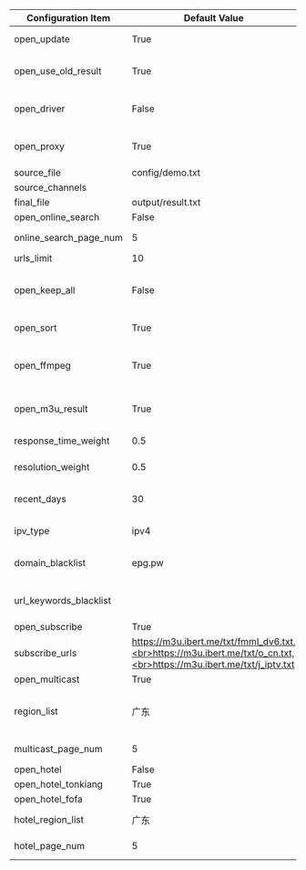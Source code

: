 | Configuration Item     | Default Value                                                                                                       | Description                                                                                                                             |
| ---------------------- | ------------------------------------------------------------------------------------------------------------------- | --------------------------------------------------------------------------------------------------------------------------------------- |
| open_update            | True                                                                                                                | Enable updates, if disabled then only the result page service is run                                                                    |
| open_use_old_result    | True                                                                                                                | Enable the use of historical update results and merge them into the current update                                                      |
| open_driver            | False                                                                                                               | Enable browser execution, If there are no updates, this mode can be enabled, which consumes more performance                            |
| open_proxy             | True                                                                                                                | Enable proxy, automatically obtains free available proxies, If there are no updates, this mode can be enabled                           |
| source_file            | config/demo.txt                                                                                                     | Template file path                                                                                                                      |
| source_channels        |                                                                                                                     | The names of the channel to be updated                                                                                                  |
| final_file             | output/result.txt                                                                                                   | Generated result file path                                                                                                              |
| open_online_search     | False                                                                                                               | Enable online search source feature                                                                                                     |
| online_search_page_num | 5                                                                                                                   | Page retrieval quantity for online search channels                                                                                      |
| urls_limit             | 10                                                                                                                  | Number of interfaces per channel                                                                                                        |
| open_keep_all          | False                                                                                                               | Retain all search results, retain results with non-template channel names, recommended to be turned on when manually maintaining        |
| open_sort              | True                                                                                                                | Enable the sorting function (response speed, date, resolution)                                                                          |
| open_ffmpeg            | True                                                                                                                | Enable speed testing using FFmpeg to obtain more accurate speed and resolution information. Manual installation is required in advance. |
| open_m3u_result        | True                                                                                                                | Enable the conversion to generate m3u file type result links, supporting the display of channel icons                                   |
| response_time_weight   | 0.5                                                                                                                 | Response time weight value (the sum of all weight values should be 1)                                                                   |
| resolution_weight      | 0.5                                                                                                                 | Resolution weight value (the sum of all weight values should be 1)                                                                      |
| recent_days            | 30                                                                                                                  | Retrieve interfaces updated within a recent time range (in days), reducing appropriately can avoid matching issues                      |
| ipv_type               | ipv4                                                                                                                | The type of interface in the generated result, optional values: ipv4, ipv6, all                                                         |
| domain_blacklist       | epg.pw                                                                                                              | Interface domain blacklist, used to filter out interfaces with low-quality, ad-inclusive domains                                        |
| url_keywords_blacklist |                                                                                                                     | Interface keyword blacklist, used to filter out interfaces containing specific characters                                               |
| open_subscribe         | True                                                                                                                | Enable subscription source feature                                                                                                      |
| subscribe_urls         | https://m3u.ibert.me/txt/fmml_dv6.txt,<br>https://m3u.ibert.me/txt/o_cn.txt,<br>https://m3u.ibert.me/txt/j_iptv.txt | Subscription source list                                                                                                                |
| open_multicast         | True                                                                                                                | Enable multicast source function                                                                                                        |
| region_list            | 广东                                                                                                                | Multicast source region list, [more regions](../updates/multicast/multicast_map.json, all means all regions)                            |
| multicast_page_num     | 5                                                                                                                   | Number of pages to retrieve for multicast regions                                                                                       |
| open_hotel             | False                                                                                                               | Enable hotel source feature                                                                                                             |
| open_hotel_tonkiang    | True                                                                                                                | Enable Tonkiang hotel source work mode                                                                                                  |
| open_hotel_fofa        | True                                                                                                                | Enable FOFA hotel source work mode                                                                                                      |
| hotel_region_list      | 广东                                                                                                                | List of hotel source regions, [more regions](../updates/fofa/fofa_map.py), 'all' indicates all regions                                  |
| hotel_page_num         | 5                                                                                                                   | Number of pages to retrieve for hotel regions                                                                                           |
